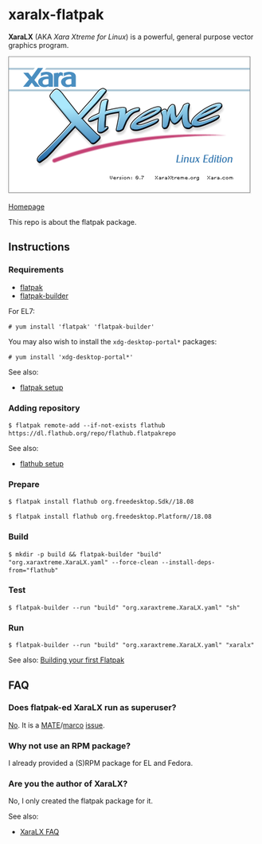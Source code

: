 # xaralx-flatpak

**XaraLX** (AKA *Xara Xtreme for Linux*) is a powerful, general purpose vector graphics program.

![xaralx-flatpak screenshot](xaralx-flatpak.png)

[Homepage](http://www.xaraxtreme.org)

This repo is about the flatpak package.

## Instructions

### Requirements

* [flatpak](https://github.com/flatpak/flatpak)
* [flatpak-builder](https://github.com/flatpak/flatpak-builder)

For EL7:

```
# yum install 'flatpak' 'flatpak-builder'
```

You may also wish to install the `xdg-desktop-portal*` packages:

```
# yum install 'xdg-desktop-portal*'
```

See also:

* [flatpak setup](https://flatpak.org/setup)

### Adding repository

```
$ flatpak remote-add --if-not-exists flathub https://dl.flathub.org/repo/flathub.flatpakrepo
```

See also:

* [flathub setup](http://docs.flatpak.org/en/latest/using-flatpak.html#add-a-remote)

### Prepare

```
$ flatpak install flathub org.freedesktop.Sdk//18.08
```

```
$ flatpak install flathub org.freedesktop.Platform//18.08
```

### Build

```
$ mkdir -p build && flatpak-builder "build" "org.xaraxtreme.XaraLX.yaml" --force-clean --install-deps-from="flathub"
```

### Test

```
$ flatpak-builder --run "build" "org.xaraxtreme.XaraLX.yaml" "sh"
```

### Run

```
$ flatpak-builder --run "build" "org.xaraxtreme.XaraLX.yaml" "xaralx"
```

See also: [Building your first Flatpak](http://docs.flatpak.org/en/latest/first-build.html)

## FAQ

### Does flatpak-ed XaraLX run as superuser?

[No](https://github.com/flatpak/flatpak/issues/1557). It is a [MATE](https://github.com/mate-desktop)/[marco](https://github.com/mate-desktop/marco) [issue](https://github.com/mate-desktop/marco/issues/301).

### Why not use an RPM package?

I already provided a (S)RPM package for EL and Fedora.

### Are you the author of XaraLX?

No, I only created the flatpak package for it.

See also:

* [XaraLX FAQ](http://www.xaraxtreme.org/faqs.html)

